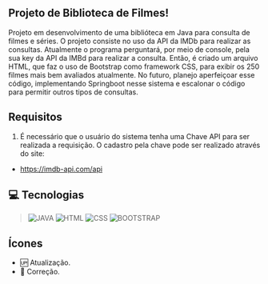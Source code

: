 ##  Projeto de Biblioteca de Filmes!
Projeto em desenvolvimento de uma biblióteca em Java para consulta de filmes e séries. O projeto consiste no uso da API da IMDb para realizar as consultas. 
Atualmente o programa perguntará, por meio de console, pela sua key da API da IMBd para realizar a consulta. Então, é criado um arquivo HTML, que faz o uso de Bootstrap como framework CSS, para exibir os 250 filmes mais bem avaliados atualmente. 
No futuro, planejo aperfeiçoar esse código, implementando Springboot nesse sistema e escalonar o código para permitir outros tipos de consultas.

## Requisitos
1. É necessário que o usuário do sistema tenha uma Chave API para ser realizada a requisição. O cadastro pela chave pode ser realizado através do site:
* https://imdb-api.com/api 

## 💻 Tecnologias 
>![JAVA](https://img.shields.io/badge/Java-ED8B00?style=for-the-badge&logo=java&logoColor=white)
>![HTML](https://img.shields.io/badge/HTML5-E34F26?style=for-the-badge&logo=html5&logoColor=white)
>![CSS](https://img.shields.io/badge/CSS3-1572B6?style=for-the-badge&logo=css3&logoColor=white)
>![BOOTSTRAP](https://img.shields.io/badge/Bootstrap-563D7C?style=for-the-badge&logo=bootstrap&logoColor=white)

## Ícones
- :up: Atualização.
- :bug: Correção.
